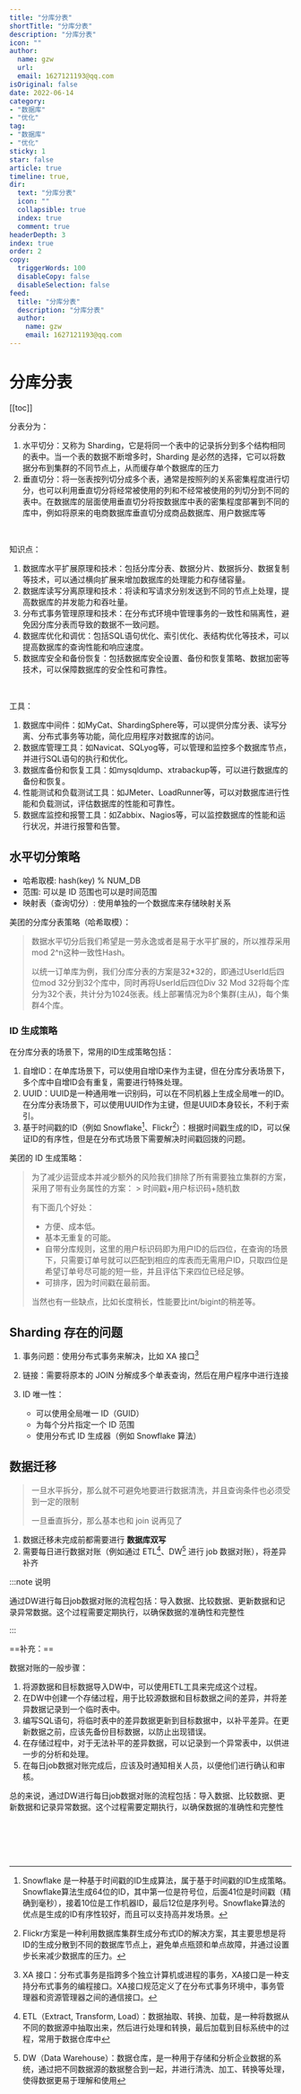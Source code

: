 ```yaml
---
title: "分库分表"
shortTitle: "分库分表"
description: "分库分表"
icon: ""
author: 
  name: gzw
  url: 
  email: 1627121193@qq.com
isOriginal: false
date: 2022-06-14
category: 
- "数据库"
- "优化"
tag:
- "数据库"
- "优化"
sticky: 1
star: false
article: true
timeline: true,
dir:
  text: "分库分表"
  icon: ""
  collapsible: true
  index: true
  comment: true
headerDepth: 3
index: true
order: 2
copy:
  triggerWords: 100
  disableCopy: false
  disableSelection: false
feed:
  title: "分库分表"
  description: "分库分表"
  author:
    name: gzw
    email: 1627121193@qq.com
---
```








# 分库分表

[[toc]]

分表分为：

1. 水平切分：又称为 Sharding，它是将同一个表中的记录拆分到多个结构相同的表中。当一个表的数据不断增多时，Sharding 是必然的选择，它可以将数据分布到集群的不同节点上，从而缓存单个数据库的压力
2. 垂直切分：将一张表按列切分成多个表，通常是按照列的关系密集程度进行切分，也可以利用垂直切分将经常被使用的列和不经常被使用的列切分到不同的表中。在数据库的层面使用垂直切分将按数据库中表的密集程度部署到不同的库中，例如将原来的电商数据库垂直切分成商品数据库、用户数据库等

<br/>

知识点：

1. 数据库水平扩展原理和技术：包括分库分表、数据分片、数据拆分、数据复制等技术，可以通过横向扩展来增加数据库的处理能力和存储容量。
2. 数据库读写分离原理和技术：将读和写请求分别发送到不同的节点上处理，提高数据库的并发能力和吞吐量。
3. 分布式事务管理原理和技术：在分布式环境中管理事务的一致性和隔离性，避免因分库分表而导致的数据不一致问题。
4. 数据库优化和调优：包括SQL语句优化、索引优化、表结构优化等技术，可以提高数据库的查询性能和响应速度。
5. 数据库安全和备份恢复：包括数据库安全设置、备份和恢复策略、数据加密等技术，可以保障数据库的安全性和可靠性。

<br/>

工具：

1. 数据库中间件：如MyCat、ShardingSphere等，可以提供分库分表、读写分离、分布式事务等功能，简化应用程序对数据库的访问。
2. 数据库管理工具：如Navicat、SQLyog等，可以管理和监控多个数据库节点，并进行SQL语句的执行和优化。
3. 数据库备份和恢复工具：如mysqldump、xtrabackup等，可以进行数据库的备份和恢复。
4. 性能测试和负载测试工具：如JMeter、LoadRunner等，可以对数据库进行性能和负载测试，评估数据库的性能和可靠性。
5. 数据库监控和报警工具：如Zabbix、Nagios等，可以监控数据库的性能和运行状况，并进行报警和告警。





## 水平切分策略

- 哈希取模: hash(key) % NUM_DB
- 范围: 可以是 ID 范围也可以是时间范围
- 映射表（查询切分）: 使用单独的一个数据库来存储映射关系

美团的分库分表策略（哈希取模）：

> 数据水平切分后我们希望是一劳永逸或者是易于水平扩展的，所以推荐采用mod 2^n这种一致性Hash。
>
> 以统一订单库为例，我们分库分表的方案是32*32的，即通过UserId后四位mod 32分到32个库中，同时再将UserId后四位Div 32 Mod 32将每个库分为32个表，共计分为1024张表。线上部署情况为8个集群(主从)，每个集群4个库。





### ID 生成策略

在分库分表的场景下，常用的ID生成策略包括：

1. 自增ID：在单库场景下，可以使用自增ID来作为主键，但在分库分表场景下，多个库中自增ID会有重复，需要进行特殊处理。
2. UUID：UUID是一种通用唯一识别码，可以在不同机器上生成全局唯一的ID。在分库分表场景下，可以使用UUID作为主键，但是UUID本身较长，不利于索引。
3. 基于时间戳的ID（例如 Snowflake[^Snowflake]、Flickr[^Flickr]）：根据时间戳生成的ID，可以保证ID的有序性，但是在分布式场景下需要解决时间戳回拨的问题。

美团的 ID 生成策略：

> 为了减少运营成本并减少额外的风险我们排除了所有需要独立集群的方案，采用了带有业务属性的方案： > 时间戳+用户标识码+随机数
>
> 有下面几个好处：
>
> - 方便、成本低。
> - 基本无重复的可能。
> - 自带分库规则，这里的用户标识码即为用户ID的后四位，在查询的场景下，只需要订单号就可以匹配到相应的库表而无需用户ID，只取四位是希望订单号尽可能的短一些，并且评估下来四位已经足够。
> - 可排序，因为时间戳在最前面。
>
> 当然也有一些缺点，比如长度稍长，性能要比int/bigint的稍差等。









## Sharding 存在的问题

1. 事务问题：使用分布式事务来解决，比如 XA 接口[^XA]

2. 链接：需要将原本的 JOIN 分解成多个单表查询，然后在用户程序中进行连接
3. ID 唯一性：
   - 可以使用全局唯一 ID（GUID）
   - 为每个分片指定一个 ID 范围
   - 使用分布式 ID 生成器（例如 Snowflake 算法）





## 数据迁移

> 一旦水平拆分，那么就不可避免地要进行数据清洗，并且查询条件也必须受到一定的限制
>
> 一旦垂直拆分，那么基本也和 join 说再见了

1. 数据迁移未完成前都需要进行 **数据库双写**
2. 需要每日进行数据对账（例如通过 ETL[^ETL]、DW[^DW] 进行 job 数据对账），将差异补齐

:::note 说明

通过DW进行每日job数据对账的流程包括：导入数据、比较数据、更新数据和记录异常数据。这个过程需要定期执行，以确保数据的准确性和完整性

:::

==补充：==

数据对账的一般步骤：

1. 将源数据和目标数据导入DW中，可以使用ETL工具来完成这个过程。
2. 在DW中创建一个存储过程，用于比较源数据和目标数据之间的差异，并将差异数据记录到一个临时表中。
3. 编写SQL语句，将临时表中的差异数据更新到目标数据中，以补平差异。在更新数据之前，应该先备份目标数据，以防止出现错误。
4. 在存储过程中，对于无法补平的差异数据，可以记录到一个异常表中，以供进一步的分析和处理。
5. 在每日job数据对账完成后，应该及时通知相关人员，以便他们进行确认和审核。

总的来说，通过DW进行每日job数据对账的流程包括：导入数据、比较数据、更新数据和记录异常数据。这个过程需要定期执行，以确保数据的准确性和完整性

<br/>

<br/>

<br/>

<br/>

[^XA]: XA 接口：分布式事务是指跨多个独立计算机或进程的事务，XA接口是一种支持分布式事务的编程接口。XA接口规范定义了在分布式事务环境中，事务管理器和资源管理器之间的通信接口。
[^Snowflake]: Snowflake 是一种基于时间戳的ID生成算法，属于基于时间戳的ID生成策略。Snowflake算法生成64位的ID，其中第一位是符号位，后面41位是时间戳（精确到毫秒），接着10位是工作机器ID，最后12位是序列号。Snowflake算法的优点是生成的ID有序性较好，而且可以支持高并发场景。
[^Flickr]: Flickr方案是一种利用数据库集群生成分布式ID的解决方案，其主要思想是将ID的生成分散到不同的数据库节点上，避免单点瓶颈和单点故障，并通过设置步长来减少数据库的压力。
[^ETL]: ETL（Extract, Transform, Load）：数据抽取、转换、加载，是一种将数据从不同的数据源中抽取出来，然后进行处理和转换，最后加载到目标系统中的过程，常用于数据仓库中
[^DW]: DW（Data Warehouse）：数据仓库，是一种用于存储和分析企业数据的系统，通过把不同数据源的数据整合到一起，并进行清洗、加工、转换等处理，使得数据更易于理解和使用





